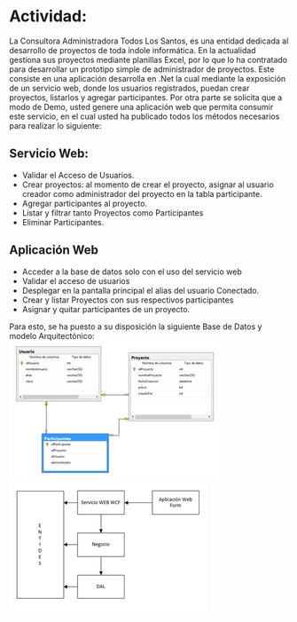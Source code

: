 # Actividad:
La Consultora Administradora Todos Los Santos, es una entidad dedicada al desarrollo de proyectos de toda índole informática.  En la actualidad gestiona sus proyectos mediante planillas Excel, por lo que lo ha contratado para desarrollar un prototipo simple de administrador de proyectos.   Este consiste en una aplicación desarrolla en .Net la cual mediante la exposición de un servicio web, donde los usuarios registrados,  puedan crear proyectos, listarlos  y agregar participantes.  Por otra parte se solicita que a modo de Demo,  usted genere una aplicación web que permita consumir este servicio,  en el cual usted ha publicado todos los métodos necesarios para realizar lo siguiente:

## Servicio Web:

-	Validar el Acceso de Usuarios.
-	Crear proyectos: al momento de crear el proyecto, asignar al usuario creador como administrador del proyecto en la tabla participante.
-	Agregar participantes al proyecto.
-	Listar y filtrar tanto Proyectos como Participantes
-	Eliminar Participantes.

## Aplicación Web

-	Acceder a la base de datos solo con el uso del servicio web
-	Validar el acceso de usuarios
-	Desplegar en la pantalla principal el alias del usuario Conectado.
-	Crear y listar Proyectos con sus respectivos participantes
-	Asignar y quitar participantes de un proyecto.

Para esto,  se ha puesto a su disposición la siguiente Base de Datos y modelo Arquitectónico: 
![alt text](https://github.com/tvaras/TLS/blob/master/modelo-bd.png)
![alt text](https://github.com/tvaras/TLS/blob/master/arquitectura-app.png)
